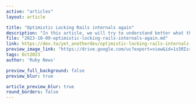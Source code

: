 ```yaml
---
active: "articles"
layout: article

title: "Optimistic Locking Rails internals again"
description: "In this article, we will try to understand better what they are and how to use them in Rails."
file: "2023-10-09-optimistic-locking-rails-internals-again.md"
link: https://dev.to/yet_anotherdev/optimistic-locking-rails-internals-again-3d67
preview_image_link: "https://drive.google.com/uc?export=view&id=1s5RIsruGj6JZj3AN2Oenn9qN9JZg4GHD"
tags: Oct2023
author: 'Ruby News'

preview_full_background: false
preview_blur: true

article_preview_blur: true
round_borders: false
---
```

